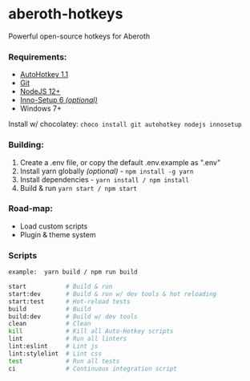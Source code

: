 # aberoth-hotkeys
Powerful open-source hotkeys for Aberoth

### Requirements:
  - [AutoHotkey 1.1](https://www.autohotkey.com/)
  - [Git](https://git-scm.com/)
  - [NodeJS 12+](https://nodejs.org/en/)
  - [Inno-Setup 6 *(optional)*](https://jrsoftware.org/isinfo.php)
  - Windows 7+

Install w/ chocolatey: `choco install git autohotkey nodejs innosetup`

### Building:
  1. Create a .env file, or copy the default .env.example as ".env"
  2. Install yarn globally *(optional)* - `npm install -g yarn`
  3. Install dependencies - `yarn install / npm install`
  4. Build & run `yarn start / npm start`

### Road-map:
  - Load custom scripts
  - Plugin & theme system

### Scripts
```bash
example:  yarn build / npm run build

start           # Build & run
start:dev       # Build & run w/ dev tools & hot reloading
start:test      # Hot-reload tests
build           # Build
build:dev       # Build w/ dev tools
clean           # Clean
kill            # Kill all Auto-Hotkey scripts
lint            # Run all linters
lint:eslint     # Lint js
lint:stylelint  # Lint css
test            # Run all tests
ci              # Continuous integration script
```
